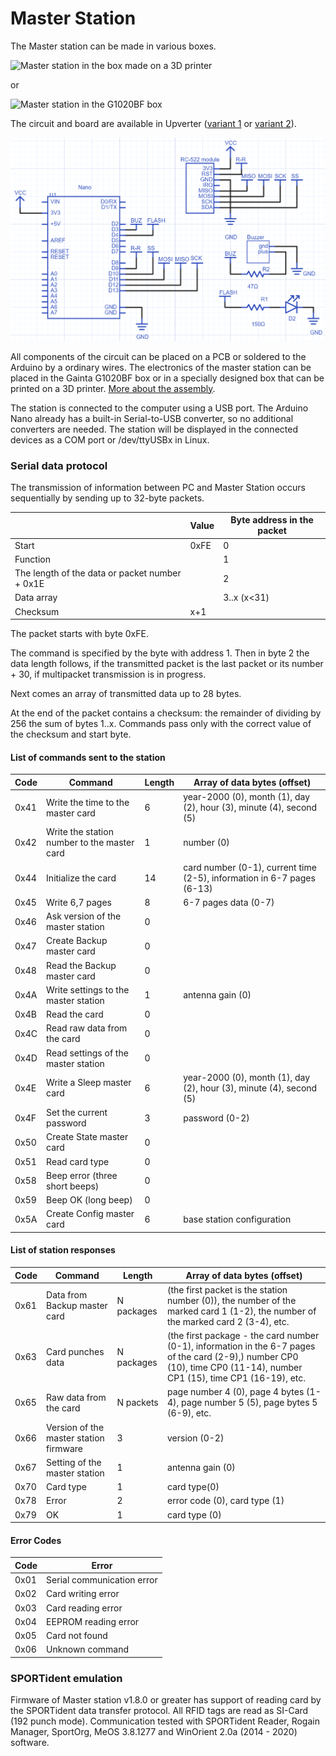 # Master Station

The Master station can be made in various boxes.

![](/Images/MasterStation1.jpg?raw=true "Master station in the box made on a 3D printer")

or

![](/Images/w06.jpg?raw=true "Master station in the G1020BF box")

The circuit and board are available in Upverter ([variant 1](https://upverter.com/AlexanderVolikov/3fc0efdb2586988d/Sportiduino-reading-stantion/) or [variant 2](https://upverter.com/design/syakimov/4f7ec0e2d3b9c4e9/sportiduino-master-station/)).

![](/hardware/MasterStation/usb/sportiduino-master-scheme.png?raw=true "Scheme")

All components of the circuit can be placed on a PCB or soldered to the Arduino by a ordinary wires.
The electronics of the master station can be placed in the Gainta G1020BF box or in a specially designed box that can be printed on a 3D printer.
[More about the assembly](MasterStationAssembly.md).

The station is connected to the computer using a USB port.
The Arduino Nano already has a built-in Serial-to-USB converter, so no additional converters are needed.
The station will be displayed in the connected devices as a COM port or /dev/ttyUSBx in Linux.

### Serial data protocol

The transmission of information between PC and Master Station occurs sequentially by sending up to 32-byte packets.

| | Value | Byte address in the packet |
| --- | --- | --- |
| Start | 0xFE | 0 |
| Function | | 1 |
| The length of the data or packet number + 0x1E | | 2 |
| Data array | | 3..x (x<31) |
| Checksum | x+1 |

The packet starts with byte 0xFE.

The command is specified by the byte with address 1.
Then in byte 2 the data length follows, if the transmitted packet is the last packet or its number + 30, if multipacket transmission is in progress.

Next comes an array of transmitted data up to 28 bytes.

At the end of the packet contains a checksum: the remainder of dividing by 256 the sum of bytes 1..x.
Commands pass only with the correct value of the checksum and start byte.

#### List of commands sent to the station

| Code | Command | Length | Array of data bytes (offset) |
| --- | --- | --- | --- |
| 0x41 | Write the time to the master card | 6 | year-2000 (0), month (1), day (2), hour (3), minute (4), second (5)
| 0x42 | Write the station number to the master card | 1 | number (0)
| 0x44 | Initialize the card | 14 | card number (0-1), current time (2-5), information in 6-7 pages (6-13)
| 0x45 | Write 6,7 pages | 8 | 6-7 pages data (0-7)
| 0x46 | Ask version of the master station | 0 |
| 0x47 | Create Backup master card | 0 |
| 0x48 | Read the Backup master card | 0 |
| 0x4A | Write settings to the master station | 1 | antenna gain (0)
| 0x4B | Read the card | 0 |
| 0x4C | Read raw data from the card | 0 |
| 0x4D | Read settings of the master station | 0 |
| 0x4E | Write a Sleep master card | 6 | year-2000 (0), month (1), day (2), hour (3), minute (4), second (5)
| 0x4F | Set the current password | 3 | password (0-2)
| 0x50 | Create State master card | 0 |
| 0x51 | Read card type | 0 |
| 0x58 | Beep error (three short beeps) | 0 |
| 0x59 | Beep OK (long beep) | 0 |
| 0x5A | Create Config master card | 6 | base station configuration

#### List of station responses

| Code | Command | Length | Array of data bytes (offset) |
| --- | --- | --- | --- |
| 0x61 | Data from Backup master card | N packages | (the first packet is the station number (0)), the number of the marked card 1 (1-2), the number of the marked card 2 (3-4), etc.
| 0x63 | Card punches data | N packages | (the first package - the card number (0-1), information in the 6-7 pages of the card (2-9),) number CP0 (10), time CP0 (11-14), number CP1 (15), time CP1 (16-19), etc.
| 0x65 | Raw data from the card | N packets | page number 4 (0), page 4 bytes (1-4), page number 5 (5), page bytes 5 (6-9), etc.
| 0x66 | Version of the master station firmware | 3 | version (0-2)
| 0x67 | Setting of the master station | 1 | antenna gain (0)
| 0x70 | Card type | 1 | card type(0)
| 0x78 | Error | 2 | error code (0), card type (1)
| 0x79 | OK | 1 | card type (0)

#### Error Codes

| Code | Error |
| --- | --- |
| 0x01 | Serial communication error
| 0x02 | Card writing error
| 0x03 | Card reading error
| 0x04 | EEPROM reading error
| 0x05 | Card not found
| 0x06 | Unknown command

### SPORTident emulation

Firmware of Master station v1.8.0 or greater has support of reading card by the SPORTident data transfer protocol.
All RFID tags are read as SI-Card (192 punch mode).
Communication tested with SPORTident Reader, Rogain Manager, SportOrg, MeOS 3.8.1277 and WinOrient 2.0a (2014 - 2020) software.

